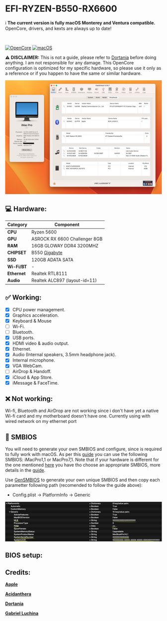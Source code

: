 # EFI-RYZEN-B550-RX6600

:information_source: **The current version is fully macOS Monterey and Ventura compatible.**
OpenCore, drivers, and kexts are always up to date!

<br/>

[![OpenCore](https://img.shields.io/badge/OpenCore-0.8.6-lightblue.svg)](https://github.com/acidanthera/OpenCorePkg)
[![macOS](https://img.shields.io/badge/macOS-13.0-F09337.svg)](https://www.apple.com/macos/ventura)

:warning: **DISCLAIMER:**
This is not a guide, please refer to [Dortania](https://dortania.github.io/getting-started/) before doing anything. I am not responsible for any damage. This OpenCore configuration is optimized for my specific hardware, so please use it only as a reference or if you happen to have the same or similar hardware.

<img src="assets/about-ryzentosh.png">

## :computer: Hardware:

| **Category** | **Component**                                                              |
| ------------ | -------------------------------------------------------------------------- |
| **CPU**      | Ryzen 5600                                                                 |
| **GPU**      | ASROCK RX 6600 Challenger 8GB                                              |
| **RAM**      | 16GB GLOWAY DDR4 3200MHZ                                                   |
| **CHIPSET**  | B550 [Gigabyte](https://www.gigabyte.com/Motherboard/B550M-DS3H-rev-1x#kf) |
| **SSD**      | 120GB ADATA SATA                                                           |
| **Wi-Fi/BT** | -                                                                          |
| **Ethernet** | Realtek RTL8111                                                            |
| **Audio**    | Realtek ALC897 (layout-id=11)                                              |

## :white_check_mark: Working:

- [x] CPU power management.
- [x] Graphics acceleration.
- [x] Keyboard & Mouse
- [ ] Wi-Fi.
- [ ] Bluetooth.
- [x] USB ports.
- [x] HDMI video & audio output.
- [x] Ethernet.
- [x] Audio (Internal speakers, 3.5mm headphone jack).
- [x] Internal microphone.
- [x] VGA WebCam.
- [ ] AirDrop & Handoff.
- [x] iCloud & App Store.
- [x] iMessage & FaceTime.

## :x: Not working:

Wi-fi, Bluetooth and AirDrop are not working since i don't have yet a native Wi-fi card and my motherboard doesn't have one.
Currently using with wired network on my ethernet port

## :closed_lock_with_key: SMBIOS

You will need to generate your own SMBIOS and configure, since is required to fully work with macOS. As per this [guide](https://dortania.github.io/OpenCore-Install-Guide/AMD/zen.html#platforminfo) you can use the following SMBIOS: iMacPro1,1 or MacPro7,1. Note that if your hardware is different for the one mentioned [here](#computer-hardware) you have tho choose an appropriate SMBIOS, more details in the [guide](https://dortania.github.io/OpenCore-Install-Guide/AMD/zen.html).

Use [GenSMBIOS](https://github.com/corpnewt/GenSMBIOS) to generate your own unique SMBIOS and then copy each parametter following path (recomended to follow the guide above):

- Config.plist -> PlatformInfo -> Generic

<img src="assets/smbios.png">

## BIOS setup:

## Credits:

[**Apple**](http://apple.com/)

[**Acidanthera**](https://github.com/acidanthera)

[**Dortania**](https://dortania.github.io/getting-started/)

[**Gabriel Luchina**](https://luchina.com.br)
